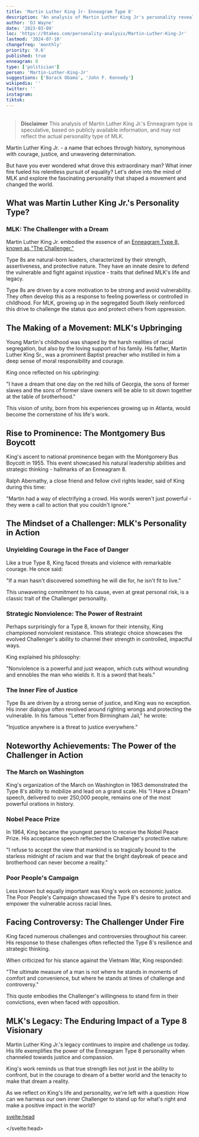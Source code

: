 ```yaml
---
title: 'Martin Luther King Jr- Enneagram Type 8'
description: "An analysis of Martin Luther King Jr's personality revealing an Enneagram type 8: the challenger and the changemaker"
author: 'DJ Wayne'
date: '2023-03-09'
loc: 'https://9takes.com/personality-analysis/Martin-Luther-King-Jr'
lastmod: '2024-07-10'
changefreq: 'monthly'
priority: '0.6'
published: true
enneagram: 8
type: ['politician']
person: 'Martin-Luther-King-Jr'
suggestions: ['Barack Obama', 'John F. Kennedy']
wikipedia: ''
twitter: ''
instagram:
tiktok:
---
```


<script>
	import  PopCard  from "$lib/components/atoms/PopCard.svelte";
import BlogPurpose from '$lib/components/blog/BlogPurpose.svelte'
</script>
<div
	style="display: flex;
    justify-content: center;
    margin: 1rem 0;
	"
>
	<PopCard
		image={`/types/8s/${'Martin-Luther-King-Jr'}.webp`}
		showIcon={false}
		enneagramType="8"
		displayText="Martin Luther King Jr."
		subtext=""
	/>
</div>

> **Disclaimer** This analysis of Martin Luther King Jr.'s Enneagram type is speculative, based on publicly available information, and may not reflect the actual personality type of MLK.

<p class="firstLetter">Martin Luther King Jr. - a name that echoes through history, synonymous with courage, justice, and unwavering determination.</p>

But have you ever wondered what drove this extraordinary man? What inner fire fueled his relentless pursuit of equality? Let's delve into the mind of MLK and explore the fascinating personality that shaped a movement and changed the world.

## What was Martin Luther King Jr.'s Personality Type?

### MLK: The Challenger with a Dream

Martin Luther King Jr. embodied the essence of an [Enneagram Type 8, known as "The Challenger."](/enneagram-corner/enneagram-type-8)

Type 8s are natural-born leaders, characterized by their strength, assertiveness, and protective nature. They have an innate desire to defend the vulnerable and fight against injustice - traits that defined MLK's life and legacy.

Type 8s are driven by a core motivation to be strong and avoid vulnerability. They often develop this as a response to feeling powerless or controlled in childhood. For MLK, growing up in the segregated South likely reinforced this drive to challenge the status quo and protect others from oppression.

## The Making of a Movement: MLK's Upbringing

Young Martin's childhood was shaped by the harsh realities of racial segregation, but also by the loving support of his family. His father, Martin Luther King Sr., was a prominent Baptist preacher who instilled in him a deep sense of moral responsibility and courage.

King once reflected on his upbringing:

"I have a dream that one day on the red hills of Georgia, the sons of former slaves and the sons of former slave owners will be able to sit down together at the table of brotherhood."

This vision of unity, born from his experiences growing up in Atlanta, would become the cornerstone of his life's work.

## Rise to Prominence: The Montgomery Bus Boycott

King's ascent to national prominence began with the Montgomery Bus Boycott in 1955. This event showcased his natural leadership abilities and strategic thinking - hallmarks of an Enneagram 8.

Ralph Abernathy, a close friend and fellow civil rights leader, said of King during this time:

"Martin had a way of electrifying a crowd. His words weren't just powerful - they were a call to action that you couldn't ignore."

## The Mindset of a Challenger: MLK's Personality in Action

### Unyielding Courage in the Face of Danger

Like a true Type 8, King faced threats and violence with remarkable courage. He once said:

"If a man hasn't discovered something he will die for, he isn't fit to live."

This unwavering commitment to his cause, even at great personal risk, is a classic trait of the Challenger personality.

### Strategic Nonviolence: The Power of Restraint

Perhaps surprisingly for a Type 8, known for their intensity, King championed nonviolent resistance. This strategic choice showcases the evolved Challenger's ability to channel their strength in controlled, impactful ways.

King explained his philosophy:

"Nonviolence is a powerful and just weapon, which cuts without wounding and ennobles the man who wields it. It is a sword that heals."

### The Inner Fire of Justice

Type 8s are driven by a strong sense of justice, and King was no exception. His inner dialogue often revolved around righting wrongs and protecting the vulnerable. In his famous "Letter from Birmingham Jail," he wrote:

"Injustice anywhere is a threat to justice everywhere."

## Noteworthy Achievements: The Power of the Challenger in Action

### The March on Washington

King's organization of the March on Washington in 1963 demonstrated the Type 8's ability to mobilize and lead on a grand scale. His "I Have a Dream" speech, delivered to over 250,000 people, remains one of the most powerful orations in history.

### Nobel Peace Prize

In 1964, King became the youngest person to receive the Nobel Peace Prize. His acceptance speech reflected the Challenger's protective nature:

"I refuse to accept the view that mankind is so tragically bound to the starless midnight of racism and war that the bright daybreak of peace and brotherhood can never become a reality."

### Poor People's Campaign

Less known but equally important was King's work on economic justice. The Poor People's Campaign showcased the Type 8's desire to protect and empower the vulnerable across racial lines.

## Facing Controversy: The Challenger Under Fire

King faced numerous challenges and controversies throughout his career. His response to these challenges often reflected the Type 8's resilience and strategic thinking.

When criticized for his stance against the Vietnam War, King responded:

"The ultimate measure of a man is not where he stands in moments of comfort and convenience, but where he stands at times of challenge and controversy."

This quote embodies the Challenger's willingness to stand firm in their convictions, even when faced with opposition.

## MLK's Legacy: The Enduring Impact of a Type 8 Visionary

Martin Luther King Jr.'s legacy continues to inspire and challenge us today. His life exemplifies the power of the Enneagram Type 8 personality when channeled towards justice and compassion.

King's work reminds us that true strength lies not just in the ability to confront, but in the courage to dream of a better world and the tenacity to make that dream a reality.

As we reflect on King's life and personality, we're left with a question: How can we harness our own inner Challenger to stand up for what's right and make a positive impact in the world?

<svelte:head>

<script type="application/ld+json">
{
  "@context": "http://schema.org",
  "@graph": [
    {
      "@type": "Article",
      "articleBody": "Martin Luther King Jr., the iconic civil rights leader, embodies the Enneagram Type 8 personality, known as 'The Challenger'. This article explores King's journey from his upbringing in the segregated South to becoming a global symbol of justice and equality, examining his courage, strategic thinking, and how his Type 8 traits shaped his approach to leadership and social change.",
      "author": {
        "@type": "Person",
        "name": "DJ Wayne",
        "sameAs": ["https://www.instagram.com/djwayne3/", "https://www.youtube.com/@djwayne3", "https://www.linkedin.com/in/davidtwayne/", "https://twitter.com/djwayne3"]
      },
      "dateModified": "2024-07-10",
      "datePublished": "2023-03-09",
      "description": "Discover how Martin Luther King Jr.'s Enneagram Type 8 personality shaped his path from a Baptist preacher to a civil rights icon. Explore the courage and vision behind one of America's most influential leaders.",
      "headline": "Martin Luther King Jr.: The Challenger's Fight for Justice",
      "image": {
        "@type": "ImageObject",
        "height": 900,
        "url": "https://9takes.com/types/8s/Martin-Luther-King-Jr.webp",
        "width": 900
      },
      "mainEntityOfPage": {
        "@id": "https://9takes.com/personality-analysis/Martin-Luther-King-Jr",
        "@type": "WebPage"
      },
      "mentions": {
        "@type": "Person",
        "name": "Martin Luther King Jr.",
        "sameAs": [
          "https://en.wikipedia.org/wiki/Martin_Luther_King_Jr.",
          "https://thekingcenter.org/about-dr-king/",
          "https://www.nobelprize.org/prizes/peace/1964/king/biographical/"
        ]
      },
      "publisher": {
        "@type": "Organization",
        "sameAs": ["https://www.instagram.com/9takesdotcom/", "https://twitter.com/9takesdotcom"],
        "logo": {
          "@type": "ImageObject",
          "url": "https://9takes.com/brand/aero.png"
        },
        "name": "9takes"
      }
    },
    {
      "@type": "FAQPage",
      "mainEntity": [
        {
          "@type": "Question",
          "name": "What is Martin Luther King Jr.'s Enneagram type?",
          "acceptedAnswer": {
            "@type": "Answer",
            "text": "Martin Luther King Jr. is an Enneagram Type 8, also known as 'The Challenger'. Type 8s are characterized by their strength, assertiveness, and protective nature. They have an innate desire to defend the vulnerable and fight against injustice."
          }
        },
        {
          "@type": "Question",
          "name": "How did King's upbringing reflect his Enneagram Type 8 personality?",
          "acceptedAnswer": {
            "@type": "Answer",
            "text": "King's upbringing in the segregated South likely reinforced his Type 8 drive to challenge the status quo and protect others from oppression. His father, a prominent Baptist preacher, instilled in him a deep sense of moral responsibility and courage."
          }
        },
        {
          "@type": "Question",
          "name": "What are some examples of King's Type 8 traits in his civil rights work?",
          "acceptedAnswer": {
            "@type": "Answer",
            "text": "King's Type 8 traits are evident in his unyielding courage in the face of danger, his strategic approach to nonviolent resistance, and his powerful oratory that mobilized masses. His organization of events like the March on Washington showcased the Type 8's ability to lead on a grand scale."
          }
        },
        {
          "@type": "Question",
          "name": "How did King's Enneagram Type 8 personality influence his approach to leadership?",
          "acceptedAnswer": {
            "@type": "Answer",
            "text": "As a leader, King's Type 8 personality was reflected in his unwavering commitment to justice, his ability to inspire and mobilize people, and his strategic thinking in the face of opposition. He channeled the Challenger's strength into nonviolent resistance, showcasing the evolved Type 8's ability to use power constructively."
          }
        },
        {
          "@type": "Question",
          "name": "How did King handle controversies as an Enneagram Type 8?",
          "acceptedAnswer": {
            "@type": "Answer",
            "text": "King faced controversies with the resilience and strategic thinking characteristic of Type 8s. When criticized for his stance against the Vietnam War, he stood firm in his convictions, demonstrating the Challenger's willingness to stand up for their beliefs even in the face of opposition."
          }
        }
      ]
    }
  ]
}
</script>

</svelte:head>
